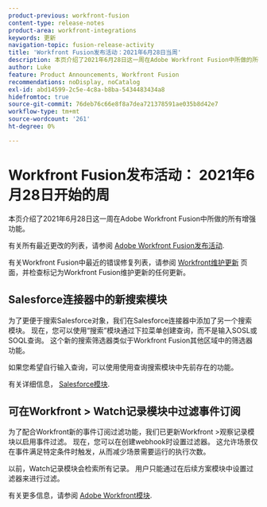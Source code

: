 ```yaml
---
product-previous: workfront-fusion
content-type: release-notes
product-area: workfront-integrations
keywords: 更新
navigation-topic: fusion-release-activity
title: 'Workfront Fusion发布活动：2021年6月28日当周'
description: 本页介绍了2021年6月28日这一周在Adobe Workfront Fusion中所做的所有增强功能。
author: Luke
feature: Product Announcements, Workfront Fusion
recommendations: noDisplay, noCatalog
exl-id: abd14599-2c5e-4c8a-b8ba-5434483434a8
hidefromtoc: true
source-git-commit: 76deb76c66e8f8a7dea721378591ae035b8d42e7
workflow-type: tm+mt
source-wordcount: '261'
ht-degree: 0%

---
```


# Workfront Fusion发布活动： 2021年6月28日开始的周

本页介绍了2021年6月28日这一周在Adobe Workfront Fusion中所做的所有增强功能。

有关所有最近更改的列表，请参阅 [Adobe Workfront Fusion发布活动](../../../product-announcements/product-releases/fusion-release-activity/fusion-release-activity.md).

有关Workfront Fusion中最近的错误修复列表，请参阅 [Workfront维护更新](https://experienceleague.adobe.com/docs/workfront-known-issues/releases/current-updates.html) 页面，并检查标记为Workfront Fusion维护更新的任何更新。

## Salesforce连接器中的新搜索模块

为了更便于搜索Salesforce对象，我们在Salesforce连接器中添加了另一个搜索模块。 现在，您可以使用“搜索”模块通过下拉菜单创建查询，而不是输入SOSL或SOQL查询。 这个新的搜索筛选器类似于Workfront Fusion其他区域中的筛选器功能。

如果您希望自行输入查询，可以使用使用查询搜索模块中先前存在的功能。

有关详细信息， [Salesforce模块](../../../workfront-fusion/apps-and-their-modules/salesforce-modules.md).

## 可在Workfront > Watch记录模块中过滤事件订阅

为了配合Workfront新的事件订阅过滤功能，我们已更新Workfront >观察记录模块以启用事件过滤。 现在，您可以在创建webhook时设置过滤器。 这允许场景仅在事件满足特定条件时触发，从而减少场景需要运行的执行次数。

以前，Watch记录模块会检索所有记录。 用户只能通过在后续方案模块中设置过滤器来进行过滤。

有关更多信息，请参阅 [Adobe Workfront模块](../../../workfront-fusion/apps-and-their-modules/workfront-modules.md).
